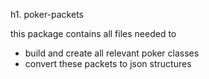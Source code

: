 h1. poker-packets

this package contains all files needed to

 * build and create all relevant poker classes
 * convert these packets to json structures
